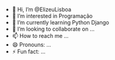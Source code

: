 - 👋 Hi, I’m @ElizeuLisboa
- 👀 I’m interested in Programação 
- 🌱 I’m currently learning Python Django 
- 💞️ I’m looking to collaborate on ...
- 📫 How to reach me ...
- 😄 Pronouns: ...
- ⚡ Fun fact: ...

<!---
ElizeuLisboa/ElizeuLisboa is a ✨ special ✨ repository because its `README.md` (this file) appears on your GitHub profile.
You can click the Preview link to take a look at your changes.
--->
